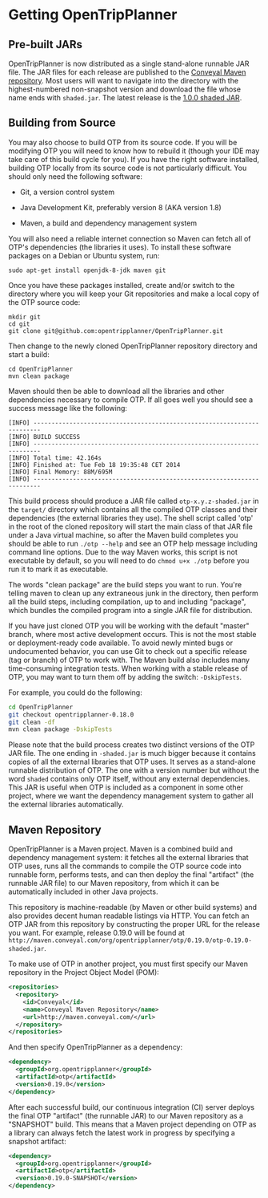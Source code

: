 # Getting OpenTripPlanner

## Pre-built JARs

OpenTripPlanner is now distributed as a single stand-alone runnable JAR file. The JAR files for each release are
published to the [Conveyal Maven repository](http://maven.conveyal.com/org/opentripplanner/otp/). Most users will want to navigate into the directory with the highest-numbered non-snapshot version and download the file whose name ends with `shaded.jar`. The latest release is the [1.0.0 shaded JAR](https://s3.amazonaws.com/maven.conveyal.com/org/opentripplanner/otp/1.0.0/otp-1.0.0-shaded.jar).

## Building from Source

You may also choose to build OTP from its source code. If you will be modifying OTP you will need to know how to rebuild
 it (though your IDE may take care of this build cycle for you). If you have the right software installed, 
 building OTP locally from its source code is not particularly difficult. You should only need the following software:

- Git, a version control system

- Java Development Kit, preferably version 8 (AKA version 1.8)

- Maven, a build and dependency management system

You will also need a reliable internet connection so Maven can fetch all of OTP's dependencies (the libraries it uses). 
To install these software packages on a Debian or Ubuntu system, run:

    sudo apt-get install openjdk-8-jdk maven git

Once you have these packages installed, create and/or switch to the directory where you will keep your Git repositories and make a local copy of the OTP source code:

```shell
mkdir git
cd git
git clone git@github.com:opentripplanner/OpenTripPlanner.git
```

Then change to the newly cloned OpenTripPlanner repository directory and start a build:

```shell
cd OpenTripPlanner
mvn clean package
```
Maven should then be able to download all the libraries and other dependencies necessary to compile OTP. 
If all goes well you should see a success message like the following:

```
[INFO] ------------------------------------------------------------------------
[INFO] BUILD SUCCESS
[INFO] ------------------------------------------------------------------------
[INFO] Total time: 42.164s
[INFO] Finished at: Tue Feb 18 19:35:48 CET 2014
[INFO] Final Memory: 88M/695M
[INFO] ------------------------------------------------------------------------
```

This build process should produce a JAR file called `otp-x.y.z-shaded.jar` in the `target/` directory which contains
all the compiled OTP classes and their dependencies (the external libraries they use). The shell script called 'otp'
in the root of the cloned repository will
start the main class of that JAR file under a Java virtual machine, so after the Maven build completes you should be 
able to run `./otp --help` and see an OTP help message including command line options. Due to the way Maven works, this
script is not executable by default, so you will need to do `chmod u+x ./otp` before you run it to mark it as executable.

The words "clean package" are the build steps you want to run. You're telling maven to clean up any extraneous junk in
 the directory, then perform all the build steps, including compilation, up to and including "package",
 which bundles the compiled program into a single JAR file for distribution.
 
If you have just cloned OTP you will be working with the default "master" branch, where most active development occurs.
 This is not the most stable or deployment-ready code available. To avoid newly minted bugs or undocumented behavior,
 you can use Git to check out a specific release (tag or branch) of OTP to work with. The Maven build also includes 
 many time-consuming integration tests. When working with a stable release of OTP, 
 you may want to turn them off by adding the switch: `-DskipTests`.

For example, you could do the following:

```bash
cd OpenTripPlanner
git checkout opentripplanner-0.18.0
git clean -df
mvn clean package -DskipTests
```

Please note that the build process creates two distinct versions of the OTP JAR file. The one ending in `-shaded.jar`
is much bigger because it contains copies of all the external libraries that OTP uses.
It serves as a stand-alone runnable distribution of OTP. The one with a version number but without the word `shaded`
contains only OTP itself, without any external dependencies. This JAR is useful when OTP is included as a component in
some other project, where we want the dependency management system to gather all the external libraries automatically.


## Maven Repository

OpenTripPlanner is a Maven project. Maven is a combined build and dependency management system: it fetches
all the external libraries that OTP uses, runs all the commands to compile the OTP source code into runnable form,
performs tests, and can then deploy the final "artifact" (the runnable JAR file) to our Maven repository, from which it
can be automatically included in other Java projects.

This repository is machine-readable (by Maven or other build systems) and also provides decent human readable listings via HTTP. You can fetch an OTP JAR from this repository by constructing the proper URL for the release
you want. For example, release 0.19.0 will be found at `http://maven.conveyal.com/org/opentripplanner/otp/0.19.0/otp-0.19.0-shaded.jar`.

To make use of OTP in another project, you must first specify our Maven repository in the Project Object Model (POM):

```XML
<repositories>
  <repository>
    <id>Conveyal</id>
    <name>Conveyal Maven Repository</name>
    <url>http://maven.conveyal.com/</url> 
  </repository>
</repositories>
```

And then specify OpenTripPlanner as a dependency:

```XML
<dependency>
  <groupId>org.opentripplanner</groupId>
  <artifactId>otp</artifactId>
  <version>0.19.0</version>
</dependency>
```

After each successful build, our continuous integration (CI) server deploys the final OTP "artifact" (the runnable JAR) 
to our Maven repository as a "SNAPSHOT" build. This means that a Maven project depending on OTP as a library can 
always fetch the latest work in progress by specifying a snapshot artifact:
 
```XML
<dependency>
  <groupId>org.opentripplanner</groupId>
  <artifactId>otp</artifactId>
  <version>0.19.0-SNAPSHOT</version>
</dependency>
```
